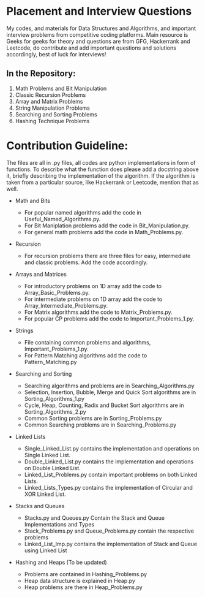 # Placement and Interview Questions

My codes, and materials for Data Structures and Algorithms, and important interview problems from competitive coding platforms. Main resource is Geeks for geeks for theory and questions are from GFG, Hackerrank and Leetcode, do contribute and add important questions and solutions accordingly, best of luck for interviews!

## In the Repository:

1. Math Problems and Bit Manipulation
2. Classic Recursion Problems
3. Array and Matrix Problems
4. String Manipulation Problems
5. Searching and Sorting Problems
6. Hashing Technique Problems

# Contribution Guideline:

The files are all in .py files, all codes are python implementations in form of functions. To describe what the function does please add a docstring above it,
briefly describing the implementation of the algorithm. If the algorithm is taken from a particular source, like Hackerrank or Leetcode, mention that as well.

- Math and Bits
  - For popular named algorithms add the code in Useful_Named_Algorithms.py.
  - For Bit Maniplation problems add the code in Bit_Manipulation.py.
  - For general math problems add the code in Math_Problems.py.

- Recursion
  - For recursion problems there are three files for easy, intermediate and classic problems. Add the code accordingly.

- Arrays and Matrices
  - For introductory problems on 1D array add the code to Array_Basic_Problems.py.
  - For intermediate problems on 1D array add the code to Array_Intermediate_Problems.py.
  - For Matrix algorithms add the code to Matrix_Problems.py.
  - For popular CP problems add the code to Important_Problems_1.py.

- Strings
  - File containing common problems and algorithms, Important_Problems_1.py.
  - For Pattern Matching algorithms add the code to Pattern_Matching.py

- Searching and Sorting
  - Searching algorithms and problems are in Searching_Algorithms.py
  - Selection, Insertion, Bubble, Merge and Quick Sort algorithms are in Sorting_Algorithms_1.py
  - Cycle, Heap, Counting, Radix and Bucket Sort algorithms are in Sorting_Algorithms_2.py
  - Common Sorting problems are in Sorting_Problems.py
  - Common Searching problems are in Searching_Problems.py

- Linked Lists
  - Single_Linked_List.py contains the implementation and operations on Single Linked List.
  - Double_Linked_List.py contains the implementation and operations on Double Linked List.
  - Linked_List_Problems.py contain important problems on both Linked Lists.
  - Linked_Lists_Types.py contains the implementation of Circular and XOR Linked List.
  
- Stacks and Queues
  - Stacks.py and Queues.py Contain the Stack and Queue Implementations and Types
  - Stack_Problems.py and Queue_Problems.py contain the respective problems
  - Linked_List_Imp.py contains the implementation of Stack and Queue using Linked List

- Hashing and Heaps (To be updated)
  - Problems are contained in Hashing_Problems.py
  - Heap data structure is explained in Heap.py
  - Heap problems are there in Heap_Problems.py
